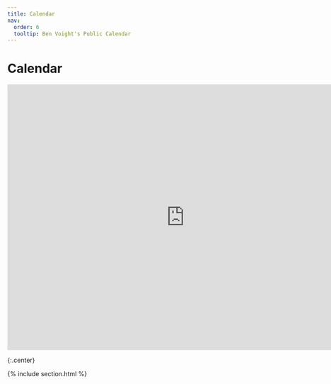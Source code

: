 ```yaml
---
title: Calendar
nav:
  order: 6
  tooltip: Ben Voight's Public Calendar
---
```


# <i class="fa-brands fa-galactic-republic"></i>Calendar

<iframe src="https://calendar.google.com/calendar/embed?src=bvoight28%40gmail.com&ctz=America%2FNew_York" style="border: 0" width="800" height="600" frameborder="0" scrolling="no"></iframe>

{:.center}

{% include section.html %}
